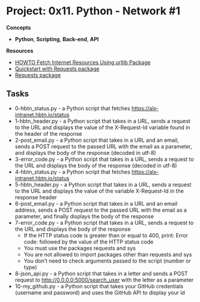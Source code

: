 
# Project: 0x11. Python - Network #1
**Concepts**  
- **Python**, **Scripting**, **Back-end**, **API**  

**Resources**  
- [HOWTO Fetch Internet Resources Using urllib Package](https://intranet.alxswe.com/rltoken/KoRrs5dVWsb-B82e-M1TQQ)
- [Quickstart with Requests package](https://intranet.alxswe.com/rltoken/OGcRGPr7TSWtzypDd0ZibQ)
- [Requests package](https://intranet.alxswe.com/rltoken/dUNaNQrV2bMSstILitQbXQ)
## Tasks
- 0-hbtn_status.py - a Python script that fetches https://alx-intranet.hbtn.io/status
- 1-hbtn_header.py - a Python script that takes in a URL, sends a request to the URL and displays the value of the X-Request-Id variable found in the header of the response
- 2-post_email.py - a Python script that takes in a URL and an email, sends a POST request to the passed URL with the email as a parameter, and displays the body of the response (decoded in utf-8)
- 3-error_code.py - a Python script that takes in a URL, sends a request to the URL and displays the body of the response (decoded in utf-8)
- 4-hbtn_status.py - a Python script that fetches https://alx-intranet.hbtn.io/status
- 5-hbtn_header.py - a Python script that takes in a URL, sends a request to the URL and displays the value of the variable X-Request-Id in the response header
- 6-post_email.py - a Python script that takes in a URL and an email address, sends a POST request to the passed URL with the email as a parameter, and finally displays the body of the response
- 7-error_code.py - a Python script that takes in a URL, sends a request to the URL and displays the body of the response  
	- If the HTTP status code is greater than or equal to 400, print: Error code: followed by the value of the HTTP status code  
	- You must use the packages requests and sys  
	- You are not allowed to import packages other than requests and sys  
	- You don’t need to check arguments passed to the script (number or type)
- 8-json_api.py - a Python script that takes in a letter and sends a POST request to http://0.0.0.0:5000/search_user with the letter as a parameter
- 10-my_github.py -  a Python script that takes your GitHub credentials (username and password) and uses the GitHub API to display your id
